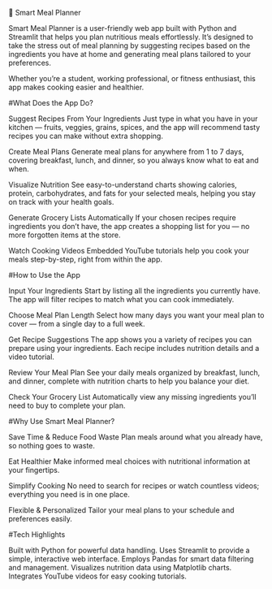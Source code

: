 🥗 Smart Meal Planner

Smart Meal Planner is a user-friendly web app built with Python and Streamlit that helps you plan nutritious meals effortlessly. It’s designed to take the stress out of meal planning by suggesting recipes based on the ingredients you have at home and generating meal plans tailored to your preferences.

Whether you’re a student, working professional, or fitness enthusiast, this app makes cooking easier and healthier.

#What Does the App Do?

Suggest Recipes From Your Ingredients Just type in what you have in your kitchen — fruits, veggies, grains, spices, and the app will recommend tasty recipes you can make without extra shopping.

Create Meal Plans Generate meal plans for anywhere from 1 to 7 days, covering breakfast, lunch, and dinner, so you always know what to eat and when.

Visualize Nutrition See easy-to-understand charts showing calories, protein, carbohydrates, and fats for your selected meals, helping you stay on track with your health goals.

Generate Grocery Lists Automatically If your chosen recipes require ingredients you don’t have, the app creates a shopping list for you — no more forgotten items at the store.

Watch Cooking Videos Embedded YouTube tutorials help you cook your meals step-by-step, right from within the app.

#How to Use the App

Input Your Ingredients Start by listing all the ingredients you currently have. The app will filter recipes to match what you can cook immediately.

Choose Meal Plan Length Select how many days you want your meal plan to cover — from a single day to a full week.

Get Recipe Suggestions The app shows you a variety of recipes you can prepare using your ingredients. Each recipe includes nutrition details and a video tutorial.

Review Your Meal Plan See your daily meals organized by breakfast, lunch, and dinner, complete with nutrition charts to help you balance your diet.

Check Your Grocery List Automatically view any missing ingredients you’ll need to buy to complete your plan.

#Why Use Smart Meal Planner?

Save Time & Reduce Food Waste Plan meals around what you already have, so nothing goes to waste.

Eat Healthier Make informed meal choices with nutritional information at your fingertips.

Simplify Cooking No need to search for recipes or watch countless videos; everything you need is in one place.

Flexible & Personalized Tailor your meal plans to your schedule and preferences easily.

#Tech Highlights

Built with Python for powerful data handling.
Uses Streamlit to provide a simple, interactive web interface.
Employs Pandas for smart data filtering and management.
Visualizes nutrition data using Matplotlib charts.
Integrates YouTube videos for easy cooking tutorials.
